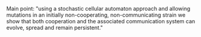 Main point:
    "using a stochastic cellular automaton approach and allowing mutations in an initially non-cooperating, non-communicating strain we show that both cooperation and the associated communication system can evolve, spread and remain persistent."
